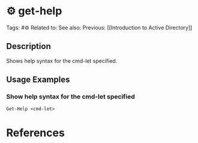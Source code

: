 # ⚙️ get-help

Tags: #⚙️
Related to:
See also:
Previous: [[Introduction to Active Directory]]

## Description

Shows help syntax for the cmd-let specified.

## Usage Examples

### Show help syntax for the cmd-let specified

	Get-Help <cmd-let>

# References